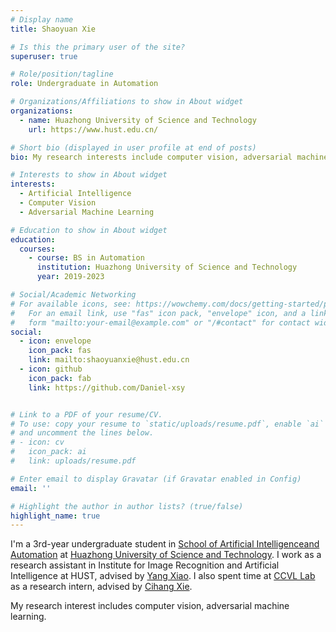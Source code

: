 ```yaml
---
# Display name
title: Shaoyuan Xie

# Is this the primary user of the site?
superuser: true

# Role/position/tagline
role: Undergraduate in Automation

# Organizations/Affiliations to show in About widget
organizations:
  - name: Huazhong University of Science and Technology
    url: https://www.hust.edu.cn/

# Short bio (displayed in user profile at end of posts)
bio: My research interests include computer vision, adversarial machine learning, and 3D vision.

# Interests to show in About widget
interests:
  - Artificial Intelligence
  - Computer Vision
  - Adversarial Machine Learning

# Education to show in About widget
education:
  courses:
    - course: BS in Automation
      institution: Huazhong University of Science and Technology
      year: 2019-2023

# Social/Academic Networking
# For available icons, see: https://wowchemy.com/docs/getting-started/page-builder/#icons
#   For an email link, use "fas" icon pack, "envelope" icon, and a link in the
#   form "mailto:your-email@example.com" or "/#contact" for contact widget.
social:
  - icon: envelope
    icon_pack: fas
    link: mailto:shaoyuanxie@hust.edu.cn
  - icon: github
    icon_pack: fab
    link: https://github.com/Daniel-xsy


# Link to a PDF of your resume/CV.
# To use: copy your resume to `static/uploads/resume.pdf`, enable `ai` icons in `params.toml`,
# and uncomment the lines below.
# - icon: cv
#   icon_pack: ai
#   link: uploads/resume.pdf

# Enter email to display Gravatar (if Gravatar enabled in Config)
email: ''

# Highlight the author in author lists? (true/false)
highlight_name: true
---
```


I'm a 3rd-year undergraduate student in [School of Artificial Intelligenceand Automation](http://aia.hust.edu.cn/)  at [Huazhong University of Science and Technology](https://www.hust.edu.cn/). I work as a research assistant in Institute for Image Recognition and Artificial Intelligence at HUST, advised by [Yang Xiao](https://scholar.google.com/citations?user=NeKBuXEAAAAJ&hl=zh-CN&oi=ao). I also spent time at [CCVL Lab](https://ccvl.jhu.edu/team/) as a research intern, advised by [Cihang Xie](https://cihangxie.github.io/).

My research interest includes computer vision, adversarial machine learning.

